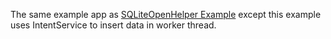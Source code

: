 The same example app as [SQLiteOpenHelper Example](https://github.com/terracotta-ko/Android_Treasure_House/tree/master/SQLiteOpenHelperExample) except this example uses IntentService to insert data in worker thread.
